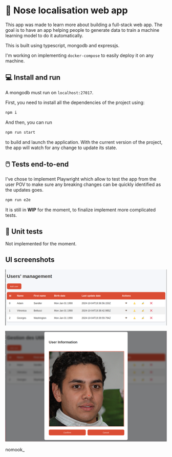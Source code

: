 # 👃 Nose localisation web app

This app was made to learn more about building a full-stack web app. The goal is to have an app helping people to generate data to train a machine learning model to do it automatically.

This is built using typescript, mongodb and expressjs.

I'm working on implementing `docker-compose` to easily deploy it on any machine.

## 💻 Install and run

A mongodb must run on `localhost:27017`.

First, you need to install all the dependencies of the project using:
```sh
npm i
```

And then, you can run
```sh
npm run start
```
to build and launch the application. With the current version of the project, the app will watch for any change to update its state.


## 🖱️ Tests end-to-end

I've chose to implement Playwright which allow to test the app from the user POV to make sure any breaking changes can be quickly identified as the updates goes.
```sh
npm run e2e
```
It is still in **WIP** for the moment, to finalize implement more complicated tests.

## 🧪 Unit tests

Not implemented for the moment.

## UI screenshots

![main page](./assets/main-page.png)

![nose loc](./assets/nose-loc-capture.png)


nomook_
